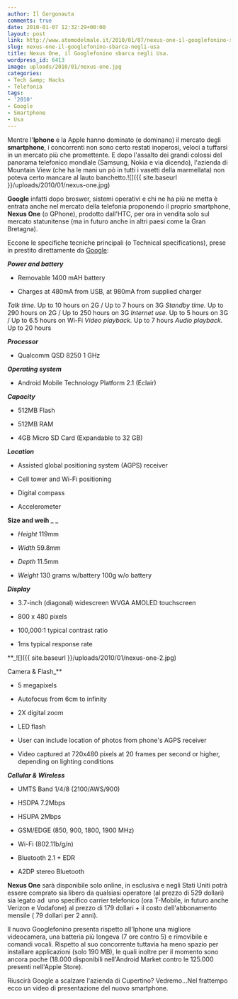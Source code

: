 ```yaml
---
author: Il Gorgonauta
comments: true
date: 2010-01-07 12:32:29+00:00
layout: post
link: http://www.atomodelmale.it/2010/01/07/nexus-one-il-googlefonino-sbarca-negli-usa/
slug: nexus-one-il-googlefonino-sbarca-negli-usa
title: Nexus One, il Googlefonino sbarca negli Usa.
wordpress_id: 6413
image: uploads/2010/01/nexus-one.jpg
categories:
- Tech &amp; Hacks
- Telefonia
tags:
- '2010'
- Google
- Smartphone
- Usa
---
```


Mentre l'**Iphone** e la Apple hanno dominato (e dominano) il mercato degli **smartphone**, i concorrenti non sono certo restati inoperosi, veloci a tuffarsi in un mercato più che promettente. E dopo l'assalto dei grandi colossi del panorama telefonico mondiale (Samsung, Nokia e via dicendo), l'azienda di Mountain View (che ha le mani un pò in tutti i vasetti della marmellata) non poteva certo mancare al lauto banchetto.![]({{ site.baseurl }}/uploads/2010/01/nexus-one.jpg)

**Google** infatti dopo broswer, sistemi operativi e chi ne ha più ne metta è entrata anche nel mercato della telefonia proponendo il proprio smartphone, **Nexus One** (o GPhone), prodotto dall'HTC, per ora in vendita solo sul mercato statunitense (ma in futuro anche in altri paesi come la Gran Bretagna).

Eccone le specifiche tecniche principali (o Technical specifications), prese in prestito direttamente da [Google](http://www.google.com/phone):

**_Power and battery_**

	
  * Removable 1400 mAH battery

	
  * Charges at 480mA from USB, at 980mA from supplied charger

_Talk time._ Up to 10 hours on 2G / Up to 7 hours on 3G
_Standby time._ Up to 290 hours on 2G / Up to 250 hours on 3G
_Internet use._ Up to 5 hours on 3G / Up to 6.5 hours on Wi-Fi
_Video playback._ Up to 7 hours
_Audio playback._ Up to 20 hours

**_Processor_**

	
  * Qualcomm QSD 8250 1 GHz

**_Operating system_**

	
  * Android Mobile Technology Platform 2.1 (Eclair)

**_Capacity_**

	
  * 512MB Flash

	
  * 512MB RAM

	
  * 4GB Micro SD Card (Expandable to 32 GB)

**_Location_**

	
  * Assisted global positioning system (AGPS) receiver

	
  * Cell tower and Wi-Fi positioning

	
  * Digital compass

	
  * Accelerometer

**Size and weih** _ _

	
  * _Height_ 119mm

	
  * _Width_ 59.8mm

	
  * _Depth_ 11.5mm

	
  * _Weight_ 130 grams w/battery
100g w/o battery

**_Display_**

	
  * 3.7-inch (diagonal) widescreen WVGA AMOLED touchscreen

	
  * 800 x 480 pixels

	
  * 100,000:1 typical contrast ratio

	
  * 1ms typical response rate

**_![]({{ site.baseurl }}/uploads/2010/01/nexus-one-2.jpg)

Camera & Flash_**

	
  * 5 megapixels

	
  * Autofocus from 6cm to infinity

	
  * 2X digital zoom

	
  * LED flash

	
  * User can include location of photos from phone's AGPS receiver

	
  * Video captured at 720x480 pixels at 20 frames per second or higher, depending on lighting conditions

**_Cellular & Wireless_**

	
  * UMTS Band 1/4/8 (2100/AWS/900)

	
  * HSDPA 7.2Mbps

	
  * HSUPA 2Mbps

	
  * GSM/EDGE (850, 900, 1800, 1900 MHz)

	
  * Wi-Fi (802.11b/g/n)

	
  * Bluetooth 2.1 + EDR

	
  * A2DP stereo Bluetooth

**Nexus One** sarà disponibile solo online, in esclusiva e negli Stati Uniti potrà essere comprato sia libero da qualsiasi operatore (al prezzo di 529 dollari) sia legato ad  uno specifico carrier telefonico (ora T-Mobile, in futuro anche Verizon e Vodafone) al prezzo di 179 dollari + il costo dell'abbonamento mensile ( 79 dollari per 2 anni).

Il nuovo Googlefonino presenta rispetto all'Iphone una migliore videocamera, una batteria più longeva (7 ore contro 5) e rimovibile e comandi vocali. Rispetto al suo concorrente tuttavia ha meno spazio per installare applicazioni (solo 190 MB), le quali inoltre per il momento sono ancora poche (18.000 disponibili nell'Android Market contro le 125.000 presenti nell'Apple Store).

Riuscirà Google a scalzare l'azienda di Cupertino? Vedremo...Nel frattempo ecco un video di presentazione del nuovo smartphone.


